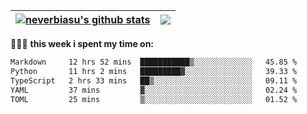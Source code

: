 | <a href="https://github.com/neverbiasu"><img align="center" src="https://github-readme-stats.vercel.app/api?username=neverbiasu&theme=dracula&show_icons=true&hide_border=true&count_private=true" alt="neverbiasu's github stats" /></a> | <a href="https://github.com/neverbiasu"><img align="center" src="https://github-readme-stats.vercel.app/api/top-langs/?username=neverbiasu&theme=dracula&show_icons=true&hide_border=true&layout=compact" /></a> |
| ------------- | ------------- |

👨🏾‍💻 **this week i spent my time on:**
<!--START_SECTION:waka-->

```txt
Markdown     12 hrs 52 mins  ███████████▒░░░░░░░░░░░░░   45.85 %
Python       11 hrs 2 mins   █████████▓░░░░░░░░░░░░░░░   39.33 %
TypeScript   2 hrs 33 mins   ██▒░░░░░░░░░░░░░░░░░░░░░░   09.11 %
YAML         37 mins         ▓░░░░░░░░░░░░░░░░░░░░░░░░   02.24 %
TOML         25 mins         ▒░░░░░░░░░░░░░░░░░░░░░░░░   01.52 %
```

<!--END_SECTION:waka-->
